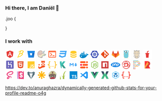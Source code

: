 ### Hi there, I am Daniël 👋
<style>
img {
  width: 30px;
}
.deprecated {
  filter: grayscale(.5);
  opacity: .4;
}
</style>
.joo {

}
### I work with
<img src="./node_modules/material-icon-theme/icons/angular.svg">
<img src="./node_modules/material-icon-theme/icons/babel.svg">
<img src="./node_modules/material-icon-theme/icons/bitbucket.svg">
<img class="deprecated" src="./node_modules/material-icon-theme/icons/bower.svg">
<img src="./node_modules/material-icon-theme/icons/console.svg">
<img src="./node_modules/material-icon-theme/icons/css.svg">
<img src="./node_modules/material-icon-theme/icons/database.svg">
<img src="./node_modules/material-icon-theme/icons/docker.svg">
<img src="./node_modules/material-icon-theme/icons/eslint.svg">
<img src="./node_modules/material-icon-theme/icons/git.svg">
<img src="./node_modules/material-icon-theme/icons/gitlab.svg">
<img src="./node_modules/material-icon-theme/icons/go_gopher.svg">
<img class="deprecated" src="./node_modules/material-icon-theme/icons/grunt.svg">
<img src="./node_modules/material-icon-theme/icons/gulp.svg">
<img src="./node_modules/material-icon-theme/icons/heroku.svg">
<img src="./node_modules/material-icon-theme/icons/html.svg">
<img src="./node_modules/material-icon-theme/icons/javascript.svg">
<img src="./node_modules/material-icon-theme/icons/jest.svg">
<img src="./node_modules/material-icon-theme/icons/json.svg">
<img src="./node_modules/material-icon-theme/icons/karma.svg">
<img src="./node_modules/material-icon-theme/icons/markdown.svg">
<img src="./node_modules/material-icon-theme/icons/mjml.svg">
<img src="./node_modules/material-icon-theme/icons/nodejs.svg">
<img src="./node_modules/material-icon-theme/icons/npm.svg">
<img src="./node_modules/material-icon-theme/icons/php.svg">
<img src="./node_modules/material-icon-theme/icons/postcss.svg">
<img src="./node_modules/material-icon-theme/icons/prettier.svg">
<img src="./node_modules/material-icon-theme/icons/rollup.svg">
<img src="./node_modules/material-icon-theme/icons/sass.svg">
<img src="./node_modules/material-icon-theme/icons/storybook.svg">
<img src="./node_modules/material-icon-theme/icons/stylelint_light.svg">
<img src="./node_modules/material-icon-theme/icons/svg.svg">
<img src="./node_modules/material-icon-theme/icons/travis.svg">
<img src="./node_modules/material-icon-theme/icons/twig.svg">
<img src="./node_modules/material-icon-theme/icons/typescript.svg">
<img src="./node_modules/material-icon-theme/icons/vscode.svg">
<img src="./node_modules/material-icon-theme/icons/vue.svg">
<img src="./node_modules/material-icon-theme/icons/vuex-store.svg">
<img src="./node_modules/material-icon-theme/icons/webpack.svg">
<img src="./node_modules/material-icon-theme/icons/yaml.svg">

https://dev.to/anuraghazra/dynamically-generated-github-stats-for-your-profile-readme-o4g
